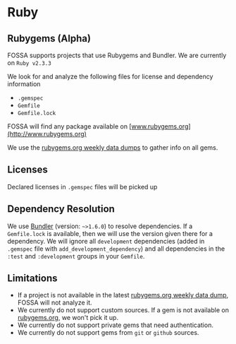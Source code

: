 # Ruby

## Rubygems (Alpha)

FOSSA supports projects that use Rubygems and Bundler. We are currently on `Ruby v2.3.3`

We look for and analyze the following files for license and dependency information
 - `.gemspec`
 - `Gemfile`
 - `Gemfile.lock`

FOSSA will find any package available on [www.rubygems.org](http://www.rubygems.org)

We use the [rubygems.org weekly data dumps](https://rubygems.org/pages/data) to gather info on all gems.

## Licenses

Declared licenses in `.gemspec` files will be picked up

## Dependency Resolution

We use [Bundler](www.bundler.io) (version: `~>1.6.0`) to resolve dependencies.
If a `Gemfile.lock` is available, then we will use the version given there for a dependency.
We will ignore all `development` dependencies (added in `.gemspec` file with `add_development_dependency`) and all dependencies in the `:test` and `:development` groups in your `Gemfile`.

## Limitations

 - If a project is not available in the latest [rubygems.org weekly data dump](https://rubygems.org/pages/data), FOSSA will not analyze it.
 - We currently do not support custom sources. If a gem is not available on [rubygems.org](http://www.rubygems.org), we won't pick it up.
 - We currently do not support private gems that need authentication.
 - We currently do not support gems from `git` or `github` sources.